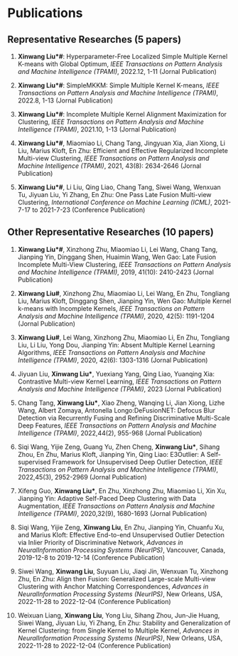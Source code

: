 # Publications


## Representative Researches (5 papers)
<ol>
<p style="margin-top: 8px;"><li></font> <b>Xinwang Liu*#</b>: Hyperparameter-Free Localized Simple Multiple Kernel K-means with Global Optimum, <i>IEEE Transactions on Pattern Analysis and Machine Intelligence (TPAMI)</i></font>, 2022.12, 1-11  (Jornal Publication)</li></p>  
<p style="margin-top: 8px;"><li></font> <b>Xinwang Liu*#</b>: SimpleMKKM: Simple Multiple Kernel K-means, <i>IEEE Transactions on Pattern Analysis and Machine Intelligence (TPAMI)</i></font>, 2022.8, 1-13  (Jornal Publication)</li></p>  
<p style="margin-top: 8px;"><li></font> <b>Xinwang Liu*#</b>: Incomplete Multiple Kernel Alignment Maximization for Clustering, <i>IEEE Transactions on Pattern Analysis and Machine Intelligence (TPAMI)</i></font>, 2021.10, 1-13  (Jornal Publication)</li></p>  
<p style="margin-top: 8px;"><li></font> <b>Xinwang Liu*#</b>, Miaomiao Li, Chang Tang, Jingyuan Xia, Jian Xiong, Li Liu, Marius Kloft, En Zhu: Efficient and Effective Regularized Incomplete Multi-view Clustering, <i>IEEE Transactions on Pattern Analysis and Machine Intelligence (TPAMI)</i></font>, 2021, 43(8): 2634-2646  (Jornal Publication)</li></p>  
<p style="margin-top: 8px;"><li></font> <b>Xinwang Liu*#</b>, Li Liu, Qing Liao, Chang Tang, Siwei Wang, Wenxuan Tu, Jiyuan Liu, Yi Zhang, En Zhu: One Pass Late Fusion Multi-view Clustering, <i>International Conference on Machine Learning (ICML)</i></font>, 2021-7-17 to 2021-7-23  (Conference Publication)</li></p>  
</ol>

## Other Representative Researches (10 papers)
<ol>
<p style="margin-top: 8px;"><li></font> <b>Xinwang Liu*#</b>, Xinzhong Zhu, Miaomiao Li, Lei Wang, Chang Tang, Jianping Yin, Dinggang Shen, Huaimin Wang, Wen Gao: Late Fusion Incomplete Multi-View Clustering, <i>IEEE Transactions on Pattern Analysis and Machine Intelligence (TPAMI)</i></font>, 2019, 41(10): 2410-2423  (Jornal Publication)</li></p>  
<p style="margin-top: 8px;"><li></font> <b>Xinwang Liu#</b>, Xinzhong Zhu, Miaomiao Li, Lei Wang, En Zhu, Tongliang Liu, Marius Kloft, Dinggang Shen, Jianping Yin, Wen Gao: Multiple Kernel k-means with Incomplete Kernels, <i>IEEE Transactions on Pattern Analysis and Machine Intelligence (TPAMI)</i></font>, 2020, 42(5): 1191-1204  (Jornal Publication)</li></p>  
<p style="margin-top: 8px;"><li></font> <b>Xinwang Liu#</b>, Lei Wang, Xinzhong Zhu, Miaomiao Li, En Zhu, Tongliang Liu, Li Liu, Yong Dou, Jianping Yin: Absent Multiple Kernel Learning Algorithms, <i>IEEE Transactions on Pattern Analysis and Machine Intelligence (TPAMI)</i></font>, 2020, 42(6): 1303-1316  (Jornal Publication)</li></p> 
<p style="margin-top: 8px;"><li></font> Jiyuan Liu, <b>Xinwang Liu*</b>, Yuexiang Yang, Qing Liao, Yuanqing Xia: Contrastive Multi-view Kernel Learning, <i>IEEE Transactions on Pattern Analysis and Machine Intelligence (TPAMI)</i></font>, 2023  (Jornal Publication)</li></p>
<p style="margin-top: 8px;"><li></font> Chang Tang, <b>Xinwang Liu*</b>, Xiao Zheng, Wanqing Li, Jian Xiong, Lizhe Wang, Albert Zomaya, Antonella Longo:DeFusionNET: Defocus Blur Detection via Recurrently Fusing and Refining Discriminative Multi-Scale Deep Features, <i>IEEE Transactions on Pattern Analysis and Machine Intelligence (TPAMI)</i></font>, 2022,44(2), 955-968  (Jornal Publication)</li></p>
<p style="margin-top: 8px;"><li></font> Siqi Wang, Yijie Zeng, Guang Yu, Zhen Cheng, <b>Xinwang Liu*</b>, Sihang Zhou, En Zhu, Marius Kloft, Jianping Yin, Qing Liao: E3Outlier: A Self-supervised Framework for Unsupervised Deep Outlier Detection, <i>IEEE Transactions on Pattern Analysis and Machine Intelligence (TPAMI)</i></font>, 2022,45(3), 2952-2969  (Jornal Publication)</li></p>
<p style="margin-top: 8px;"><li></font> Xifeng Guo, <b>Xinwang Liu*</b>, En Zhu, Xinzhong Zhu, Miaomiao Li, Xin Xu, Jianping Yin: Adaptive Self-Paced Deep Clustering with Data Augmentation, <i>IEEE Transactions on Pattern Analysis and Machine Intelligence (TPAMI)</i></font>, 2020,32(9), 1680-1693  (Jornal Publication)</li></p>     
<p style="margin-top: 8px;"><li></font> Siqi Wang, Yijie Zeng, <b>Xinwang Liu</b>, En Zhu, Jianping Yin, Chuanfu Xu, and Marius Kloft: Effective End-to-end Unsupervised Outlier Detection via Inlier Priority of Discriminative Network, <i>Advances in NeuralInformation Processing Systems (NeurIPS)</i></font>, Vancouver, Canada, 2019-12-8 to 2019-12-14 (Conference Publication)</li></p>
<p style="margin-top: 8px;"><li></font> Siwei Wang, <b>Xinwang Liu</b>, Suyuan Liu, Jiaqi Jin, Wenxuan Tu, Xinzhong Zhu, En Zhu: Align then Fusion: Generalized Large-scale Multi-view Clustering with Anchor Matching Correspondences, <i>Advances in NeuralInformation Processing Systems (NeurIPS)</i></font>, New Orleans, USA, 2022-11-28 to 2022-12-04 (Conference Publication)</li></p>
<p style="margin-top: 8px;"><li></font> Weixuan Liang, <b>Xinwang Liu</b>, Yong Liu, Sihang Zhou, Jun-Jie Huang, Siwei Wang, Jiyuan Liu, Yi Zhang, En Zhu: Stability and Generalization of Kernel Clustering: from Single Kernel to Multiple Kernel, <i>Advances in NeuralInformation Processing Systems (NeurIPS)</i></font>, New Orleans, USA, 2022-11-28 to 2022-12-04 (Conference Publication)</li></p>
</ol>
